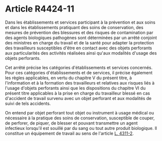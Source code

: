 # Article R4424-11

Dans les établissements et services participant à la prévention et aux soins et dans les établissements pratiquant des soins de conservation, des mesures de prévention des blessures et des risques de contamination par des agents biologiques pathogènes sont déterminées par un arrêté conjoint des ministres en charge du travail et de la santé pour adapter la protection des travailleurs susceptibles d'être en contact avec des objets perforants aux particularités des activités réalisées ainsi qu'aux modalités d'usage des objets perforants. 

Cet arrêté précise les catégories d'établissements et services concernés. Pour ces catégories d'établissements et de services, il précise également les règles applicables, en vertu du chapitre V du présent titre, à l'information et à la formation des travailleurs et relatives aux risques liés à l'usage d'objets perforants ainsi que les dispositions du chapitre VI du présent titre applicables à la prise en charge du travailleur blessé en cas d'accident de travail survenu avec un objet perforant et aux modalités de suivi de tels accidents. 

On entend par objet perforant tout objet ou instrument à usage médical ou nécessaire à la pratique des soins de conservation, susceptible de couper, de perforer, de piquer, de blesser et pouvant transmettre un agent infectieux lorsqu'il est souillé par du sang ou tout autre produit biologique. Il constitue un équipement de travail au sens de l'article [L. 4311-2][1].

 [1]: /affichCodeArticle.do?cidTexte=LEGITEXT000006072050&idArticle=LEGIARTI000006903199&dateTexte=&categorieLien=cid